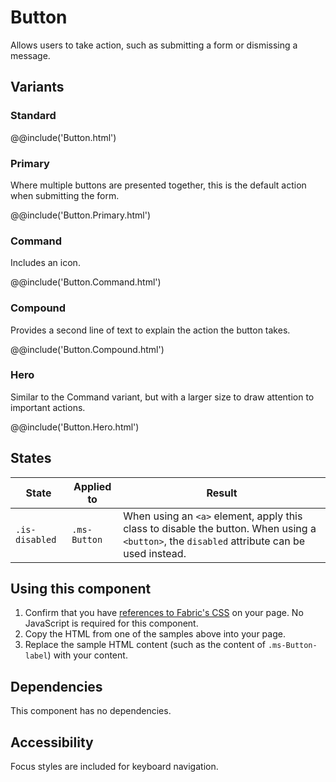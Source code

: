 # Button
Allows users to take action, such as submitting a form or dismissing a message.

## Variants

### Standard
@@include('Button.html')

### Primary
Where multiple buttons are presented together, this is the default action when submitting the form.

@@include('Button.Primary.html')

### Command
Includes an icon.

@@include('Button.Command.html')

### Compound
Provides a second line of text to explain the action the button takes.

@@include('Button.Compound.html')

### Hero
Similar to the Command variant, but with a larger size to draw attention to important actions.

@@include('Button.Hero.html')

## States

State | Applied to | Result
 --- | --- | ---
`.is-disabled` | `.ms-Button` | When using an `<a>` element, apply this class to disable the button. When using a `<button>`, the `disabled` attribute can be used instead.

## Using this component
<!-- @todo Create a page showing how to import fabric.css, fabric.components.css, and jquery.fabric.js onto a page. -->
1. Confirm that you have [references to Fabric's CSS]() on your page. No JavaScript is required for this component.
2. Copy the HTML from one of the samples above into your page.
3. Replace the sample HTML content (such as the content of `.ms-Button-label`) with your content.

## Dependencies
This component has no dependencies.

## Accessibility
Focus styles are included for keyboard navigation.
